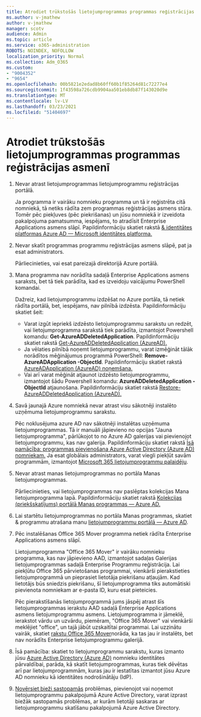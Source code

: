```yaml
---
title: Atrodiet trūkstošās lietojumprogrammas programmas reģistrācijas asmenī
ms.author: v-jmathew
author: v-jmathew
manager: scotv
audience: Admin
ms.topic: article
ms.service: o365-administration
ROBOTS: NOINDEX, NOFOLLOW
localization_priority: Normal
ms.collection: Adm_O365
ms.custom:
- "9004352"
- "9654"
ms.openlocfilehash: 00b5821e2edad8b60ff60b1f85264d81c72277e4
ms.sourcegitcommit: 1f43598a726cdb9904aa501eb8db87f143020d9e
ms.translationtype: MT
ms.contentlocale: lv-LV
ms.lasthandoff: 03/23/2021
ms.locfileid: "51404697"
---
```

# <a name="find-missing-applications-on-app-registration-blade"></a>Atrodiet trūkstošās lietojumprogrammas programmas reģistrācijas asmenī

1. Nevar atrast lietojumprogrammas lietojumprogrammu reģistrācijas portālā.

    Ja programma ir vairāku nomnieku programma un tā ir reģistrēta citā nomniekā, tā netiks rādīta zem programmas reģistrācijas asmens stūra. Tomēr pēc piekļuves (pēc piekrišanas) un jūsu nomniekā ir izveidota pakalpojuma pamatsumma, iespējams, to atradīsit Enterprise Applications asmens slāpī. Papildinformāciju skatiet rakstā [& identitātes platformas Azure AD — Microsoft identitātes platforma.](https://docs.microsoft.com/azure/active-directory/develop/app-objects-and-service-principals)
2. Nevar skatīt programmas programmu reģistrācijas asmens slāpē, pat ja esat administrators.

    Pārliecinieties, vai esat pareizajā direktorijā Azure portālā.
3. Mana programma nav norādīta sadaļā Enterprise Applications asmens saraksts, bet tā tiek parādīta, kad es izveidoju vaicājumu PowerShell komandai.

    Dažreiz, kad lietojumprogrammu izdzēšat no Azure portāla, tā netiek rādīta portālā, bet, iespējams, nav pilnībā izdzēsta. Papildinformāciju skatiet šeit:
    - Varat izgūt iepriekš izdzēsto lietojumprogrammu sarakstu un redzēt, vai lietojumprogramma sarakstā tiek parādīta, izmantojot Powershell komandu: **Get-AzureADDeletedApplication**. Papildinformāciju skatiet rakstā [Get-AzureADDeletedApplication (AzureAD).](https://docs.microsoft.com/powershell/module/azuread/get-azureaddeletedapplication)
    - Ja vēlaties pilnībā noņemt lietojumprogrammu, varat izmēģināt tālāk norādītos mēģinājumus programmā PowerShell: **Remove-AzureADApplication -ObjectId**. Papildinformāciju skatiet rakstā [AzureADApplication (AzureAD) noņemšana.](https://docs.microsoft.com/powershell/module/azuread/remove-azureadapplication)
    - Vai arī varat mēģināt atjaunot izdzēsto lietojumprogrammu, izmantojot šādu Powershell komandu: **AzureADDeletedApplication -ObjectId** atjaunošana. Papildinformāciju skatiet rakstā [Restore-AzureADDeletedApplication (AzureAD).](https://docs.microsoft.com/powershell/module/azuread/restore-azureaddeletedapplication)
4. Savā jaunajā Azure nomniekā nevar atrast visu sākotnēji instalēto uzņēmuma lietojumprogrammu sarakstu.

    Pēc noklusējuma azure AD nav sākotnēji instalētas uzņēmuma lietojumprogrammas. Tā ir manuāli jāpievieno no opcijas "Jauna lietojumprogramma", pārlūkojot to no Azure AD galerijas vai pievienojot lietojumprogrammu, kas nav galerija. Papildinformāciju skatiet rakstā [Īsā pamācība: programmas pievienošana Azure Active Directory (Azure AD) nomniekam.](https://docs.microsoft.com/azure/active-directory/manage-apps/add-application-portal)
    Ja esat globālais administrators, varat viegli piekļūt savām programmām, izmantojot [Microsoft 365 lietojumprogrammu palaidēju](https://docs.microsoft.com/microsoft-365/admin/manage/customize-the-app-launcher).
5. Nevar atrast manas lietojumprogrammas no portāla Manas lietojumprogrammas.

    Pārliecinieties, vai lietojumprogrammas nav paslēptas kolekcijas Mana lietojumprogramma lapā. Papildinformāciju skatiet rakstā [Kolekcijas (priekšskatījums) portālā Manas programmas — Azure AD.](https://docs.microsoft.com/azure/active-directory/user-help/my-apps-portal-user-collections)
6. Lai startētu lietojumprogrammas no portāla Manas programmas, skatiet & programmu atrašana manu [lietojumprogrammu portālā — Azure AD](https://docs.microsoft.com/azure/active-directory/user-help/my-apps-portal-end-user-access).
7. Pēc instalēšanas Office 365 Mover programma netiek rādīta Enterprise Applications asmens slāpī.

    Lietojumprogramma "Office 365 Mover" ir vairāku nomnieku programma, kas nav jāpievieno AAD, izmantojot sadaļas Galerijas lietojumprogrammas sadaļā Enterprise Programmu reģistrācija. Lai piekļūtu Office 365 pārvietošanas programmai, vienkārši pierakstieties lietojumprogrammā un pieprasiet lietotāja piekrišanu atļaujām. Kad lietotājs būs sniedzis piekrišanu, šī lietojumprogramma tiks automātiski pievienota nomniekam ar e-pasta ID, kuru esat pieteicies.

    Pēc pierakstīšanās lietojumprogrammā jums jāspēj atrast šīs lietojumprogrammas ierakstu AAD sadaļā Enterprise Applications asmens lietojumprogrammu asmens. Lietojumprogramma ir jāmeklē, ierakstot vārdu un uzvārdu, piemēram, "Office 365 Mover" vai vienkārši meklējiet "office", un tajā jābūt uzskaitītai programmai. Lai uzzinātu vairāk, skatiet [rakstu Office 365 Mover](https://docs.microsoft.com/answers/questions/30186/office-365-mover-says-its-already-installed-but-it.html)norāda, ka tas jau ir instalēts, bet nav norādīts Enterprise lietojumprogrammu galerijā.
8. Īsā pamācība: skatiet to lietojumprogrammu sarakstu, kuras izmanto jūsu [Azure Active Directory (Azure AD)](https://docs.microsoft.com/azure/active-directory/manage-apps/view-applications-portal) nomnieku identitātes pārvaldībai, parāda, kā skatīt lietojumprogrammas, kuras tiek dēvētas arī par lietojumprogrammām, kuras jau ir iestatītas izmantot jūsu Azure AD nomnieku kā identitātes nodrošinātāju (IdP).
9. [Novērsiet bieži sastopamās](https://docs.microsoft.com/azure/active-directory/manage-apps/troubleshoot-adding-apps) problēmas, pievienojot vai noņemot lietojumprogrammu pakalpojumā Azure Active Directory, varat izprast biežāk sastopamās problēmas, ar kurām lietotāji saskaras ar lietojumprogrammu skatīšanu pakalpojumā Azure Active Directory.
